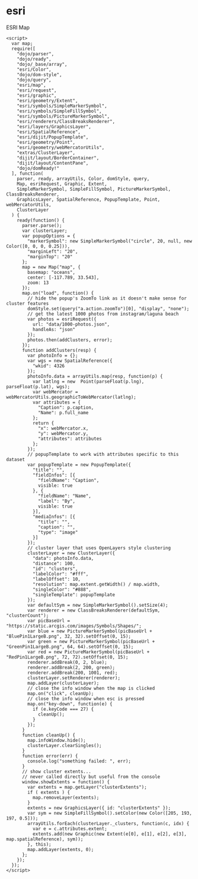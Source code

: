 # esri
ESRI Map

 <script src="https://js.arcgis.com/3.17/"></script>
    <script>
      var map;
      require([
        "dojo/parser", 
        "dojo/ready",
        "dojo/_base/array",
        "esri/Color",
        "dojo/dom-style",
        "dojo/query",
        "esri/map", 
        "esri/request",
        "esri/graphic",
        "esri/geometry/Extent",
        "esri/symbols/SimpleMarkerSymbol",
        "esri/symbols/SimpleFillSymbol",
        "esri/symbols/PictureMarkerSymbol",
        "esri/renderers/ClassBreaksRenderer",
        "esri/layers/GraphicsLayer",
        "esri/SpatialReference",
        "esri/dijit/PopupTemplate",
        "esri/geometry/Point",
        "esri/geometry/webMercatorUtils",
        "extras/ClusterLayer",
        "dijit/layout/BorderContainer", 
        "dijit/layout/ContentPane", 
        "dojo/domReady!"
      ], function(
        parser, ready, arrayUtils, Color, domStyle, query,
        Map, esriRequest, Graphic, Extent,
        SimpleMarkerSymbol, SimpleFillSymbol, PictureMarkerSymbol, ClassBreaksRenderer,
        GraphicsLayer, SpatialReference, PopupTemplate, Point, webMercatorUtils,
        ClusterLayer
      ) {
        ready(function() {
          parser.parse();
          var clusterLayer;
          var popupOptions = {
            "markerSymbol": new SimpleMarkerSymbol("circle", 20, null, new Color([0, 0, 0, 0.25])),
            "marginLeft": "20",
            "marginTop": "20"
          };
          map = new Map("map", {
            basemap: "oceans",
            center: [-117.789, 33.543],
            zoom: 13
          });
          map.on("load", function() {
            // hide the popup's ZoomTo link as it doesn't make sense for cluster features
            domStyle.set(query("a.action.zoomTo")[0], "display", "none");
            // get the latest 1000 photos from instagram/laguna beach
            var photos = esriRequest({
              url: "data/1000-photos.json",
              handleAs: "json"
            });
            photos.then(addClusters, error);
          });
          function addClusters(resp) {
            var photoInfo = {};
            var wgs = new SpatialReference({
              "wkid": 4326
            });
            photoInfo.data = arrayUtils.map(resp, function(p) {
              var latlng = new  Point(parseFloat(p.lng), parseFloat(p.lat), wgs);
              var webMercator = webMercatorUtils.geographicToWebMercator(latlng);
              var attributes = {
                "Caption": p.caption,
                "Name": p.full_name
              };
              return {
                "x": webMercator.x,
                "y": webMercator.y,
                "attributes": attributes
              };
            });
            // popupTemplate to work with attributes specific to this dataset
            var popupTemplate = new PopupTemplate({
              "title": "",
              "fieldInfos": [{
                "fieldName": "Caption",
                visible: true
              }, {
                "fieldName": "Name",
                "label": "By",
                visible: true
              }],
              "mediaInfos": [{
                "title": "",
                "caption": "",
                "type": "image"
              }]
            });
            // cluster layer that uses OpenLayers style clustering
            clusterLayer = new ClusterLayer({
              "data": photoInfo.data,
              "distance": 100,
              "id": "clusters",
              "labelColor": "#fff",
              "labelOffset": 10,
              "resolution": map.extent.getWidth() / map.width,
              "singleColor": "#888",
              "singleTemplate": popupTemplate
            });
            var defaultSym = new SimpleMarkerSymbol().setSize(4);
            var renderer = new ClassBreaksRenderer(defaultSym, "clusterCount");
            var picBaseUrl = "https://static.arcgis.com/images/Symbols/Shapes/";
            var blue = new PictureMarkerSymbol(picBaseUrl + "BluePin1LargeB.png", 32, 32).setOffset(0, 15);
            var green = new PictureMarkerSymbol(picBaseUrl + "GreenPin1LargeB.png", 64, 64).setOffset(0, 15);
            var red = new PictureMarkerSymbol(picBaseUrl + "RedPin1LargeB.png", 72, 72).setOffset(0, 15);
            renderer.addBreak(0, 2, blue);
            renderer.addBreak(2, 200, green);
            renderer.addBreak(200, 1001, red);
            clusterLayer.setRenderer(renderer);
            map.addLayer(clusterLayer);
            // close the info window when the map is clicked
            map.on("click", cleanUp);
            // close the info window when esc is pressed
            map.on("key-down", function(e) {
              if (e.keyCode === 27) {
                cleanUp();
              }
            });
          }
          function cleanUp() {
            map.infoWindow.hide();
            clusterLayer.clearSingles();
          }
          function error(err) {
            console.log("something failed: ", err);
          }
          // show cluster extents...
          // never called directly but useful from the console 
          window.showExtents = function() {
            var extents = map.getLayer("clusterExtents");
            if ( extents ) {
              map.removeLayer(extents);
            }
            extents = new GraphicsLayer({ id: "clusterExtents" });
            var sym = new SimpleFillSymbol().setColor(new Color([205, 193, 197, 0.5]));
            arrayUtils.forEach(clusterLayer._clusters, function(c, idx) {
              var e = c.attributes.extent;
              extents.add(new Graphic(new Extent(e[0], e[1], e[2], e[3], map.spatialReference), sym));
            }, this);
            map.addLayer(extents, 0);
          };
        });
      });
    </script>
